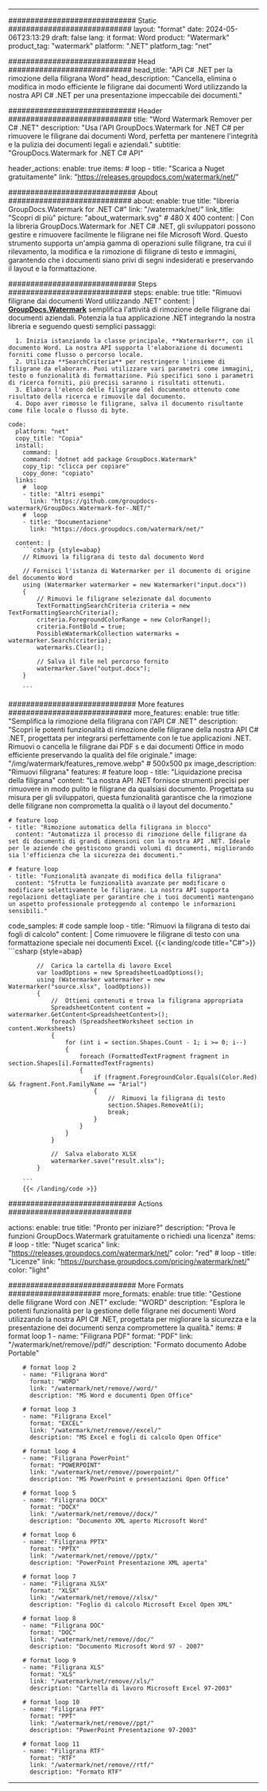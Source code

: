 
---
############################# Static ############################
layout: "format"
date:  2024-05-06T23:13:29
draft: false
lang: it
format: Word
product: "Watermark"
product_tag: "watermark"
platform: ".NET"
platform_tag: "net"

############################# Head ############################
head_title: "API C# .NET per la rimozione della filigrana Word"
head_description: "Cancella, elimina o modifica in modo efficiente le filigrane dai documenti Word utilizzando la nostra API C# .NET per una presentazione impeccabile dei documenti."

############################# Header ############################
title: "Word Watermark Remover per C# .NET" 
description: "Usa l'API GroupDocs.Watermark for .NET C# per rimuovere le filigrane dai documenti Word, perfetta per mantenere l'integrità e la pulizia dei documenti legali e aziendali."
subtitle: "GroupDocs.Watermark for .NET C# API" 

header_actions:
  enable: true
  items:
    #  loop
    - title: "Scarica a Nuget gratuitamente"
      link: "https://releases.groupdocs.com/watermark/net/"
      
############################# About ############################
about:
    enable: true
    title: "libreria GroupDocs.Watermark for .NET C#"
    link: "/watermark/net/"
    link_title: "Scopri di più"
    picture: "about_watermark.svg" # 480 X 400
    content: |
       Con la libreria GroupDocs.Watermark for .NET C# .NET, gli sviluppatori possono gestire e rimuovere facilmente le filigrane nei file Microsoft Word. Questo strumento supporta un'ampia gamma di operazioni sulle filigrane, tra cui il rilevamento, la modifica e la rimozione di filigrane di testo e immagini, garantendo che i documenti siano privi di segni indesiderati e preservando il layout e la formattazione.

############################# Steps ############################
steps:
    enable: true
    title: "Rimuovi filigrane dai documenti Word utilizzando .NET"
    content: |
      **[GroupDocs.Watermark](https://products.groupdocs.com/watermark/net/)** semplifica l'attività di rimozione delle filigrane dai documenti aziendali. Potenzia la tua applicazione .NET integrando la nostra libreria e seguendo questi semplici passaggi:
      
      1. Inizia istanziando la classe principale, **Watermarker**, con il documento Word. La nostra API supporta l'elaborazione di documenti forniti come flusso o percorso locale.
      2. Utilizza **SearchCriteria** per restringere l'insieme di filigrane da elaborare. Puoi utilizzare vari parametri come immagini, testo o funzionalità di formattazione. Più specifici sono i parametri di ricerca forniti, più precisi saranno i risultati ottenuti.
      3. Elabora l'elenco delle filigrane del documento ottenuto come risultato della ricerca e rimuovile dal documento.
      4. Dopo aver rimosso le filigrane, salva il documento risultante come file locale o flusso di byte.
   
    code:
      platform: "net"
      copy_title: "Copia"
      install:
        command: |
        command: "dotnet add package GroupDocs.Watermark"
        copy_tip: "clicca per copiare"
        copy_done: "copiato"
      links:
        #  loop
        - title: "Altri esempi"
          link: "https://github.com/groupdocs-watermark/GroupDocs.Watermark-for-.NET/"
        #  loop
        - title: "Documentazione"
          link: "https://docs.groupdocs.com/watermark/net/"
          
      content: |
        ```csharp {style=abap}
        // Rimuovi la filigrana di testo dal documento Word

        // Fornisci l'istanza di Watermarker per il documento di origine del documento Word
        using (Watermarker watermarker = new Watermarker("input.docx"))
        {
            // Rimuovi le filigrane selezionate dal documento
            TextFormattingSearchCriteria criteria = new TextFormattingSearchCriteria();
            criteria.ForegroundColorRange = new ColorRange();
            criteria.FontBold = true;
            PossibleWatermarkCollection watermarks = watermarker.Search(criteria);
            watermarks.Clear();

            // Salva il file nel percorso fornito
            watermarker.Save("output.docx");
        }
        
        ```            

############################# More features ############################
more_features:
  enable: true
  title: "Semplifica la rimozione della filigrana con l'API C# .NET"
  description: "Scopri le potenti funzionalità di rimozione delle filigrane della nostra API C# .NET, progettata per integrarsi perfettamente con le tue applicazioni .NET. Rimuovi o cancella le filigrane dai PDF s e dai documenti Office in modo efficiente preservando la qualità del file originale."
  image: "/img/watermark/features_remove.webp" # 500x500 px
  image_description: "Rimuovi filigrana"
  features:
    # feature loop
    - title: "Liquidazione precisa della filigrana"
      content: "La nostra API .NET fornisce strumenti precisi per rimuovere in modo pulito le filigrane da qualsiasi documento. Progettata su misura per gli sviluppatori, questa funzionalità garantisce che la rimozione delle filigrane non comprometta la qualità o il layout del documento."

    # feature loop
    - title: "Rimozione automatica della filigrana in blocco"
      content: "Automatizza il processo di rimozione delle filigrane da set di documenti di grandi dimensioni con la nostra API .NET. Ideale per le aziende che gestiscono grandi volumi di documenti, migliorando sia l'efficienza che la sicurezza dei documenti."

    # feature loop
    - title: "Funzionalità avanzate di modifica della filigrana"
      content: "Sfrutta le funzionalità avanzate per modificare o modificare selettivamente le filigrane. La nostra API supporta regolazioni dettagliate per garantire che i tuoi documenti mantengano un aspetto professionale proteggendo al contempo le informazioni sensibili."
      
  code_samples:
    # code sample loop
    - title: "Rimuovi la filigrana di testo dai fogli di calcolo"
      content: |
        Come rimuovere le filigrane di testo con una formattazione speciale nei documenti Excel.
        {{< landing/code title="C#">}}
        ```csharp {style=abap}
        
            //  Carica la cartella di lavoro Excel
            var loadOptions = new SpreadsheetLoadOptions();
            using (Watermarker watermarker = new Watermarker("source.xlsx", loadOptions))
            {
                //  Ottieni contenuti e trova la filigrana appropriata
                SpreadsheetContent content = watermarker.GetContent<SpreadsheetContent>();
                foreach (SpreadsheetWorksheet section in content.Worksheets)
                {
                    for (int i = section.Shapes.Count - 1; i >= 0; i--)
                    {
                        foreach (FormattedTextFragment fragment in section.Shapes[i].FormattedTextFragments)
                        {
                            if (fragment.ForegroundColor.Equals(Color.Red) && fragment.Font.FamilyName == "Arial")
                            {
                                //  Rimuovi la filigrana di testo
                                section.Shapes.RemoveAt(i);
                                break;
                            }
                        }
                    }
                }

                //  Salva elaborato XLSX
                watermarker.save("result.xlsx");
            }

        ```
        {{< /landing/code >}}


############################# Actions ############################

actions:
  enable: true
  title: "Pronto per iniziare?"
  description: "Prova le funzioni GroupDocs.Watermark gratuitamente o richiedi una licenza"
  items:
    #  loop
    - title: "Nuget scarica"
      link: "https://releases.groupdocs.com/watermark/net/"
      color: "red"
        #  loop
    - title: "Licenze"
      link: "https://purchase.groupdocs.com/pricing/watermark/net/"
      color: "light"


############################# More Formats #####################
more_formats:
    enable: true
    title: "Gestione delle filigrane Word con .NET"
    exclude: "WORD"
    description: "Esplora le potenti funzionalità per la gestione delle filigrane nei documenti Word utilizzando la nostra API C# .NET, progettata per migliorare la sicurezza e la presentazione dei documenti senza compromettere la qualità."
    items: 
        # format loop 1
        - name: "Filigrana PDF"
          format: "PDF"
          link: "/watermark/net/remove//pdf/"
          description: "Formato documento Adobe Portable"

        # format loop 2
        - name: "Filigrana Word"
          format: "WORD"
          link: "/watermark/net/remove//word/"
          description: "MS Word e documenti Open Office"
          
        # format loop 3
        - name: "Filigrana Excel"
          format: "EXCEL"
          link: "/watermark/net/remove//excel/"
          description: "MS Excel e fogli di calcolo Open Office"

        # format loop 4
        - name: "Filigrana PowerPoint"
          format: "POWERPOINT"
          link: "/watermark/net/remove//powerpoint/"
          description: "MS PowerPoint e presentazioni Open Office"

        # format loop 5
        - name: "Filigrana DOCX"
          format: "DOCX"
          link: "/watermark/net/remove//docx/"
          description: "Documento XML aperto Microsoft Word"
          
        # format loop 6
        - name: "Filigrana PPTX"
          format: "PPTX"
          link: "/watermark/net/remove//pptx/"
          description: "PowerPoint Presentazione XML aperta"
          
        # format loop 7
        - name: "Filigrana XLSX"
          format: "XLSX"
          link: "/watermark/net/remove//xlsx/"
          description: "Foglio di calcolo Microsoft Excel Open XML"

        # format loop 8
        - name: "Filigrana DOC"
          format: "DOC"
          link: "/watermark/net/remove//doc/"
          description: "Documento Microsoft Word 97 - 2007"

        # format loop 9
        - name: "Filigrana XLS"
          format: "XLS"
          link: "/watermark/net/remove//xls/"
          description: "Cartella di lavoro Microsoft Excel 97-2003"

        # format loop 10
        - name: "Filigrana PPT"
          format: "PPT"
          link: "/watermark/net/remove//ppt/"
          description: "PowerPoint Presentazione 97-2003"

        # format loop 11
        - name: "Filigrana RTF"
          format: "RTF"
          link: "/watermark/net/remove//rtf/"
          description: "Formato RTF"

---